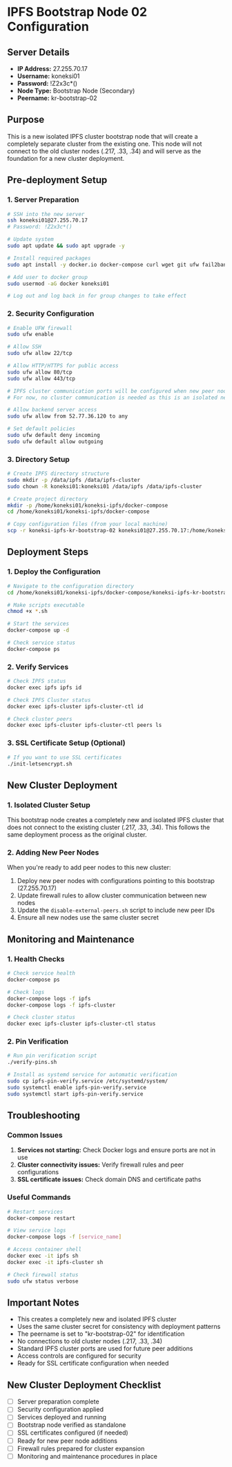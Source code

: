 # IPFS Bootstrap Node 02 Configuration

## Server Details
- **IP Address:** 27.255.70.17
- **Username:** koneksi01
- **Password:** !Z2x3c*()
- **Node Type:** Bootstrap Node (Secondary)
- **Peername:** kr-bootstrap-02

## Purpose
This is a new isolated IPFS cluster bootstrap node that will create a completely separate cluster from the existing one. This node will not connect to the old cluster nodes (.217, .33, .34) and will serve as the foundation for a new cluster deployment.

## Pre-deployment Setup

### 1. Server Preparation
```bash
# SSH into the new server
ssh koneksi01@27.255.70.17
# Password: !Z2x3c*()

# Update system
sudo apt update && sudo apt upgrade -y

# Install required packages
sudo apt install -y docker.io docker-compose curl wget git ufw fail2ban

# Add user to docker group
sudo usermod -aG docker koneksi01

# Log out and log back in for group changes to take effect
```

### 2. Security Configuration
```bash
# Enable UFW firewall
sudo ufw enable

# Allow SSH
sudo ufw allow 22/tcp

# Allow HTTP/HTTPS for public access
sudo ufw allow 80/tcp
sudo ufw allow 443/tcp

# IPFS cluster communication ports will be configured when new peer nodes are added
# For now, no cluster communication is needed as this is an isolated new cluster

# Allow backend server access
sudo ufw allow from 52.77.36.120 to any

# Set default policies
sudo ufw default deny incoming
sudo ufw default allow outgoing
```

### 3. Directory Setup
```bash
# Create IPFS directory structure
sudo mkdir -p /data/ipfs /data/ipfs-cluster
sudo chown -R koneksi01:koneksi01 /data/ipfs /data/ipfs-cluster

# Create project directory
mkdir -p /home/koneksi01/koneksi-ipfs/docker-compose
cd /home/koneksi01/koneksi-ipfs/docker-compose

# Copy configuration files (from your local machine)
scp -r koneksi-ipfs-kr-bootstrap-02 koneksi01@27.255.70.17:/home/koneksi01/koneksi-ipfs/docker-compose/
```

## Deployment Steps

### 1. Deploy the Configuration
```bash
# Navigate to the configuration directory
cd /home/koneksi01/koneksi-ipfs/docker-compose/koneksi-ipfs-kr-bootstrap-02

# Make scripts executable
chmod +x *.sh

# Start the services
docker-compose up -d

# Check service status
docker-compose ps
```

### 2. Verify Services
```bash
# Check IPFS status
docker exec ipfs ipfs id

# Check IPFS Cluster status
docker exec ipfs-cluster ipfs-cluster-ctl id

# Check cluster peers
docker exec ipfs-cluster ipfs-cluster-ctl peers ls
```

### 3. SSL Certificate Setup (Optional)
```bash
# If you want to use SSL certificates
./init-letsencrypt.sh
```

## New Cluster Deployment

### 1. Isolated Cluster Setup
This bootstrap node creates a completely new and isolated IPFS cluster that does not connect to the existing cluster (.217, .33, .34). This follows the same deployment process as the original cluster.

### 2. Adding New Peer Nodes
When you're ready to add peer nodes to this new cluster:
1. Deploy new peer nodes with configurations pointing to this bootstrap (27.255.70.17)
2. Update firewall rules to allow cluster communication between new nodes
3. Update the `disable-external-peers.sh` script to include new peer IDs
4. Ensure all new nodes use the same cluster secret

## Monitoring and Maintenance

### 1. Health Checks
```bash
# Check service health
docker-compose ps

# Check logs
docker-compose logs -f ipfs
docker-compose logs -f ipfs-cluster

# Check cluster status
docker exec ipfs-cluster ipfs-cluster-ctl status
```

### 2. Pin Verification
```bash
# Run pin verification script
./verify-pins.sh

# Install as systemd service for automatic verification
sudo cp ipfs-pin-verify.service /etc/systemd/system/
sudo systemctl enable ipfs-pin-verify.service
sudo systemctl start ipfs-pin-verify.service
```

## Troubleshooting

### Common Issues
1. **Services not starting:** Check Docker logs and ensure ports are not in use
2. **Cluster connectivity issues:** Verify firewall rules and peer configurations
3. **SSL certificate issues:** Check domain DNS and certificate paths

### Useful Commands
```bash
# Restart services
docker-compose restart

# View service logs
docker-compose logs -f [service_name]

# Access container shell
docker exec -it ipfs sh
docker exec -it ipfs-cluster sh

# Check firewall status
sudo ufw status verbose
```

## Important Notes
- This creates a completely new and isolated IPFS cluster
- Uses the same cluster secret for consistency with deployment patterns
- The peername is set to "kr-bootstrap-02" for identification
- No connections to old cluster nodes (.217, .33, .34)
- Standard IPFS cluster ports are used for future peer additions
- Access controls are configured for security
- Ready for SSL certificate configuration when needed

## New Cluster Deployment Checklist
- [ ] Server preparation complete
- [ ] Security configuration applied
- [ ] Services deployed and running
- [ ] Bootstrap node verified as standalone
- [ ] SSL certificates configured (if needed)
- [ ] Ready for new peer node additions
- [ ] Firewall rules prepared for cluster expansion
- [ ] Monitoring and maintenance procedures in place 